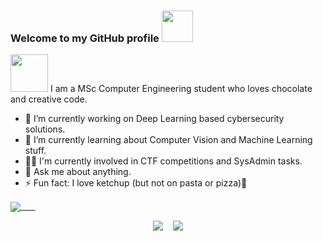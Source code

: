 ### Welcome to my GitHub profile <img src="https://media.giphy.com/media/VgCDAzcKvsR6OM0uWg/giphy.gif" width="50">
<img src="https://media.giphy.com/media/WUlplcMpOCEmTGBtBW/giphy.gif" width="60">
I am a MSc Computer Engineering student who loves chocolate and creative code.

- 🔭 I’m currently working on Deep Learning based cybersecurity solutions.
- 🌱 I’m currently learning about Computer Vision and Machine Learning stuff.
- 🏴‍☠️ I'm currently involved in CTF competitions and SysAdmin tasks.
- 💬 Ask me about anything.
- ⚡ Fun fact: I love ketchup (but not on pasta or pizza)🍅
<a href="https://github.com/anuraghazra/github-readme-stats">
  <img align="center" src="https://github-readme-stats.vercel.app/api?username=TryKatChup&show_icons=true&count_private=true&theme=tokyonight"/> &nbsp &nbsp &nbsp
</a>
</br>

<p align="center">
    <img src="https://img.shields.io/github/followers/TryKatChup?label=Follow"/> &nbsp;&nbsp;
    <img src="https://komarev.com/ghpvc/?username=TryKatChup&style=social"/>
</p>
